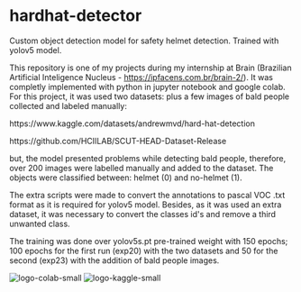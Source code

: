 # hardhat-detector
Custom object detection model for safety helmet detection. Trained with yolov5 model.

This repository is one of my projects during my internship at Brain (Brazilian Artificial Inteligence Nucleus - https://ipfacens.com.br/brain-2/).
It was completly implemented with python in jupyter notebook and google colab. 
For this project, it was used two datasets: plus a few images of bald people collected and labeled manually:

<p> https://www.kaggle.com/datasets/andrewmvd/hard-hat-detection </p>
<p> https://github.com/HCIILAB/SCUT-HEAD-Dataset-Release </p>

but, the model presented problems while detecting bald people, therefore, over 200 images were labelled manually and added to the dataset.
The objects were classified between: helmet (0) and no-helmet (1).

The extra scripts were made to convert the annotations to pascal VOC .txt format as it is required for yolov5 model. Besides, as it was used an extra dataset, it was necessary to convert the classes id's and remove a third unwanted class.

The training was done over yolov5s.pt pre-trained weight with 150 epochs; 100 epochs for the first run (exp20) with the two datasets and 50 for the second (exp23) with the addition of bald people images.

![logo-colab-small](https://user-images.githubusercontent.com/62910058/170049280-a2dbfb89-c068-421c-80ab-d2fa713f32ca.png)
![logo-kaggle-small](https://user-images.githubusercontent.com/62910058/170049296-ce791ab4-37df-4ab6-b65e-1e0e70fa566e.png)
